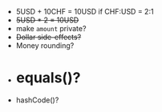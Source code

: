 - 5USD + 10CHF = 10USD if CHF:USD = 2:1
- ~~5USD * 2 = 10USD~~
- make `amount` private?
- ~~Dollar side-effects?~~
- Money rounding?
- # equals()?
- hashCode()?
